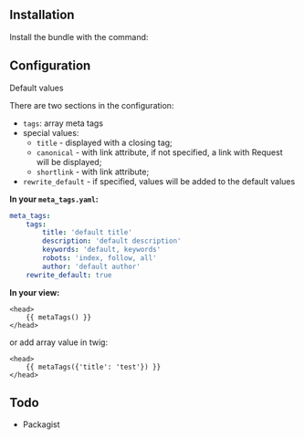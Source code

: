 ## Installation
Install the bundle with the command:

## Configuration

Default values

There are two sections in the configuration:
* `tags`: array meta tags
 * special values:
   * `title` - displayed with a closing tag;
   * `canonical` - with link attribute, if not specified, a link with Request will be displayed;
   * `shortlink` - with link attribute;
* `rewrite_default` - if specified, values will be added to the default values

**In your `meta_tags.yaml`:**
```yml
meta_tags:
    tags:
        title: 'default title'
        description: 'default description'
        keywords: 'default, keywords'
        robots: 'index, follow, all'
        author: 'default author'
    rewrite_default: true
```
**In your view:**
```twig
<head>
    {{ metaTags() }}
</head>
```
or add array value in twig:
```twig
<head>
    {{ metaTags({'title': 'test'}) }}
</head>
```
## Todo
* Packagist
